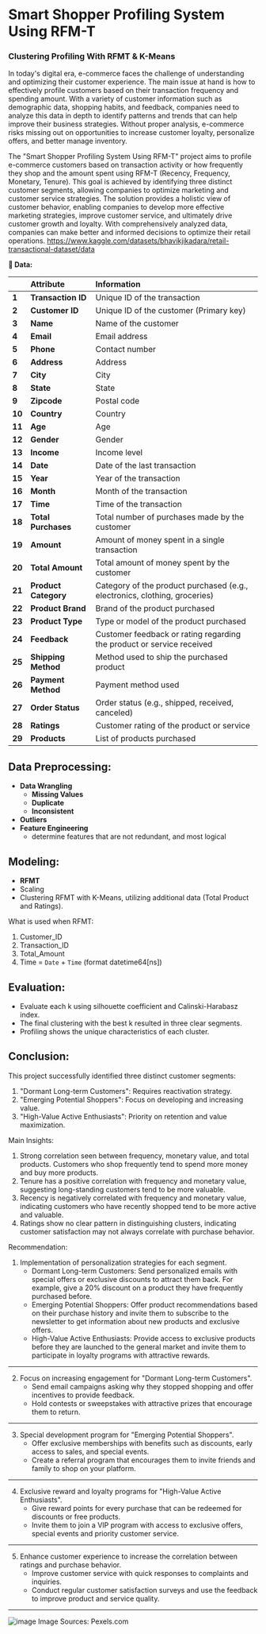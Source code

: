 # Smart Shopper Profiling System Using RFM-T
### Clustering Profiling With RFMT & K-Means

In today's digital era, e-commerce faces the challenge of understanding and optimizing their customer experience. The main issue at hand is how to effectively profile customers based on their transaction frequency and spending amount. With a variety of customer information such as demographic data, shopping habits, and feedback, companies need to analyze this data in depth to identify patterns and trends that can help improve their business strategies. Without proper analysis, e-commerce risks missing out on opportunities to increase customer loyalty, personalize offers, and better manage inventory.

The "Smart Shopper Profiling System Using RFM-T" project aims to profile e-commerce customers based on transaction activity or how frequently they shop and the amount spent using RFM-T (Recency, Frequency, Monetary, Tenure). This goal is achieved by identifying three distinct customer segments, allowing companies to optimize marketing and customer service strategies. The solution provides a holistic view of customer behavior, enabling companies to develop more effective marketing strategies, improve customer service, and ultimately drive customer growth and loyalty. With comprehensively analyzed data, companies can make better and informed decisions to optimize their retail operations.
https://www.kaggle.com/datasets/bhavikjikadara/retail-transactional-dataset/data

**📃 Data:**

|       | **Attribute**          | **Information**                                                 |
| :---  | :--------------------- | :-------------------------------------------------------------- |
| **1** | **Transaction ID**     | Unique ID of the transaction                                    |
| **2** | **Customer ID**        | Unique ID of the customer (Primary key)                         |
| **3** | **Name**               | Name of the customer                                            |
| **4** | **Email**              | Email address                                                   |
| **5** | **Phone**              | Contact number                                                  |
| **6** | **Address**            | Address                                                         |
| **7** | **City**               | City                                                            |
| **8** | **State**              | State                                                           |
| **9** | **Zipcode**            | Postal code                                                     |
| **10**| **Country**            | Country                                                         |
| **11**| **Age**                | Age                                                             |
| **12**| **Gender**             | Gender                                                          |
| **13**| **Income**             | Income level                                                    |
| **14**| **Date**               | Date of the last transaction                                    |
| **15**| **Year**               | Year of the transaction                                         |
| **16**| **Month**              | Month of the transaction                                        |
| **17**| **Time**               | Time of the transaction                                         |
| **18**| **Total Purchases**    | Total number of purchases made by the customer                  |
| **19**| **Amount**             | Amount of money spent in a single transaction                   |
| **20**| **Total Amount**       | Total amount of money spent by the customer                     |
| **21**| **Product Category**   | Category of the product purchased (e.g., electronics, clothing, groceries) |
| **22**| **Product Brand**      | Brand of the product purchased                                  |
| **23**| **Product Type**       | Type or model of the product purchased                          |
| **24**| **Feedback**           | Customer feedback or rating regarding the product or service received |
| **25**| **Shipping Method**    | Method used to ship the purchased product                       |
| **26**| **Payment Method**     | Payment method used                                             |
| **27**| **Order Status**       | Order status (e.g., shipped, received, canceled)                |
| **28**| **Ratings**            | Customer rating of the product or service                       |
| **29**| **Products**           | List of products purchased                                      |


## Data Preprocessing:
- **Data Wrangling**
    - **Missing Values**
    - **Duplicate**
    - **Inconsistent**
- **Outliers**
- **Feature Engineering**
	- determine features that are not redundant, and most logical

## Modeling:
- **RFMT**
- Scaling
- Clustering RFMT with K-Means, utilizing additional data (Total Product and Ratings).

What is used when RFMT:
1. Customer_ID
2. Transaction_ID
3. Total_Amount
4. Time = `Date` + `Time` (format datetime64[ns])

## Evaluation:
- Evaluate each k using silhouette coefficient and Calinski-Harabasz index.
- The final clustering with the best k resulted in three clear segments.
- Profiling shows the unique characteristics of each cluster.


## Conclusion:
This project successfully identified three distinct customer segments:

1. "Dormant Long-term Customers": Requires reactivation strategy.
2. "Emerging Potential Shoppers": Focus on developing and increasing value.
3. "High-Value Active Enthusiasts": Priority on retention and value maximization.

Main Insights:
1. Strong correlation seen between frequency, monetary value, and total products. Customers who shop frequently tend to spend more money and buy more products.
2. Tenure has a positive correlation with frequency and monetary value, suggesting long-standing customers tend to be more valuable.
3. Recency is negatively correlated with frequency and monetary value, indicating customers who have recently shopped tend to be more active and valuable.
4. Ratings show no clear pattern in distinguishing clusters, indicating customer satisfaction may not always correlate with purchase behavior.

Recommendation:
1. Implementation of personalization strategies for each segment.
    - Dormant Long-term Customers: Send personalized emails with special offers or exclusive discounts to attract them back. For example, give a 20% discount on a product they have frequently purchased before.
    - Emerging Potential Shoppers: Offer product recommendations based on their purchase history and invite them to subscribe to the newsletter to get information about new products and exclusive offers.
    - High-Value Active Enthusiasts: Provide access to exclusive products before they are launched to the general market and invite them to participate in loyalty programs with attractive rewards.
---

2. Focus on increasing engagement for "Dormant Long-term Customers".
    - Send email campaigns asking why they stopped shopping and offer incentives to provide feedback.
    - Hold contests or sweepstakes with attractive prizes that encourage them to return.
---

3. Special development program for "Emerging Potential Shoppers".
    - Offer exclusive memberships with benefits such as discounts, early access to sales, and special events.
    - Create a referral program that encourages them to invite friends and family to shop on your platform.
---

4. Exclusive reward and loyalty programs for "High-Value Active Enthusiasts".
    - Give reward points for every purchase that can be redeemed for discounts or free products.
    - Invite them to join a VIP program with access to exclusive offers, special events and priority customer service.
---

5. Enhance customer experience to increase the correlation between ratings and purchase behavior.
    - Improve customer service with quick responses to complaints and inquiries.
    - Conduct regular customer satisfaction surveys and use the feedback to improve product and service quality.

------------------------------------------------------------------------
![image](https://github.com/roniantoniius/Smart-Shopper-Profiling-System-Using-RFM-T/assets/121453378/60b72632-d290-4262-9b89-0aaaefccf7ae)
Image Sources: Pexels.com
